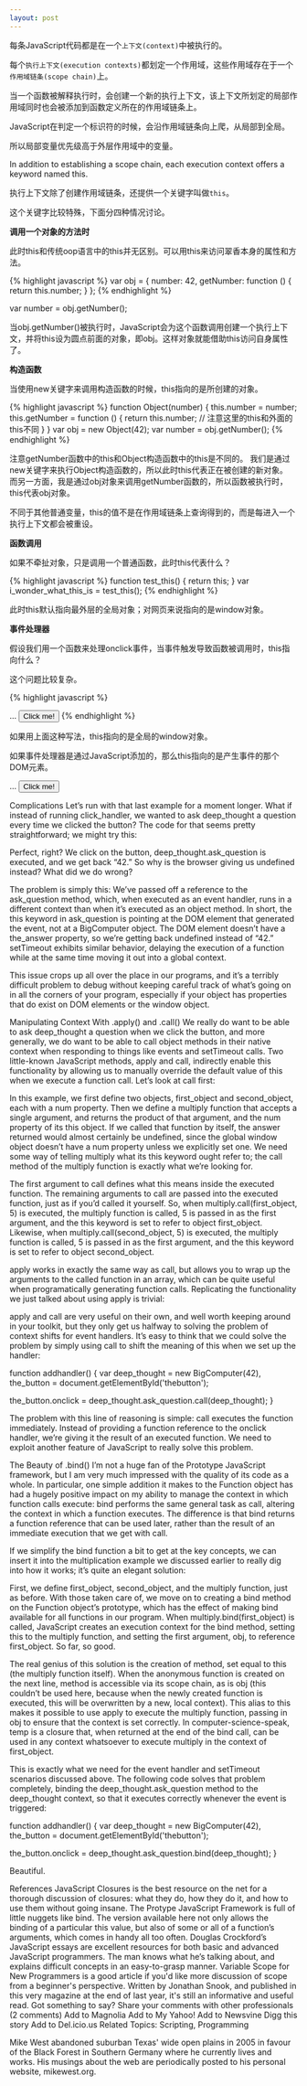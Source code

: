 ```yaml
---
layout: post
---
```


每条JavaScript代码都是在一个`上下文(context)`中被执行的。

每个`执行上下文(execution contexts)`都划定一个作用域，这些作用域存在于一个`作用域链条(scope chain)`上。

当一个函数被解释执行时，会创建一个新的执行上下文，该上下文所划定的局部作用域同时也会被添加到函数定义所在的作用域链条上。
 
JavaScript在判定一个标识符的时候，会沿作用域链条向上爬，从局部到全局。

所以局部变量优先级高于外层作用域中的变量。

In addition to establishing a scope chain, each execution context offers a keyword named this. 

执行上下文除了创建作用域链条，还提供一个关键字叫做`this`。

这个关键字比较特殊，下面分四种情况讨论。

**调用一个对象的方法时**

此时this和传统oop语言中的this并无区别。可以用this来访问翠香本身的属性和方法。

{% highlight javascript %}
var obj = { 
   number: 42, 
   getNumber: function () { 
     return this.number; 
   } 
 }; 
{% endhighlight %}

var number = obj.getNumber(); 

当obj.getNumber()被执行时，JavaScript会为这个函数调用创建一个执行上下文，并将this设为圆点前面的对象，即obj。这样对象就能借助this访问自身属性了。

**构造函数**

当使用new关键字来调用构造函数的时候，this指向的是所创建的对象。

{% highlight javascript %}
function Object(number) { 
  this.number = number; 
  this.getNumber = function () { 
    return this.number; // 注意这里的this和外面的this不同
  } 
} 
var obj = new Object(42); 
var number = obj.getNumber(); 
{% endhighlight %}
  

注意getNumber函数中的this和Object构造函数中的this是不同的。 我们是通过new关键字来执行Object构造函数的，所以此时this代表正在被创建的新对象。 而另一方面，我是通过obj对象来调用getNumber函数的，所以函数被执行时，this代表obj对象。

不同于其他普通变量，this的值不是在作用域链条上查询得到的，而是每进入一个执行上下文都会被重设。

**函数调用**

如果不牵扯对象，只是调用一个普通函数，此时this代表什么？

{% highlight javascript %}
function test_this() { 
  return this; 
} 
var i_wonder_what_this_is = test_this(); 
{% endhighlight %}

此时this默认指向最外层的全局对象；对网页来说指向的是window对象。

**事件处理器**

假设我们用一个函数来处理onclick事件，当事件触发导致函数被调用时，this指向什么？

这个问题比较复杂。

{% highlight javascript %}
 <script type="text/javascript"> 
  function click_handler() { 
   alert(this); // alerts the window object 
  } 
 </script> 
 ... 
 <button id='thebutton' onclick='click_handler()'>Click me!</button>
{% endhighlight %}

如果用上面这种写法，this指向的是全局的window对象。

如果事件处理器是通过JavaScript添加的，那么this指向的是产生事件的那个DOM元素。

 <script type="text/javascript"> 
  function click_handler() { 
   alert(this); // alerts the button DOM node 
  } 
  
  function addhandler() { 
   document.getElementById('thebutton').onclick = click_handler; 
  } 
  
  window.onload = addhandler; 
 </script> 
 ... 
 <button id='thebutton'>Click me!</button>

Complications
Let’s run with that last example for a moment longer. What if instead of running click_handler, we wanted to ask deep_thought a question every time we clicked the button? The code for that seems pretty straightforward; we might try this:

<script type="text/javascript"> 
 function BigComputer(answer) { 
  this.the_answer = answer; 
  this.ask_question = function () { 
   alert(this.the_answer); 
  } 
 } 
  
 function addhandler() { 
  var deep_thought = new BigComputer(42), 
   the_button = document.getElementById('thebutton'); 
  
  the_button.onclick = deep_thought.ask_question; 
 } 
  
 window.onload = addhandler; 
</script>

Perfect, right? We click on the button, deep_thought.ask_question is executed, and we get back “42.” So why is the browser giving us undefined instead? What did we do wrong?

The problem is simply this: We’ve passed off a reference to the ask_question method, which, when executed as an event handler, runs in a different context than when it’s executed as an object method. In short, the this keyword in ask_question is pointing at the DOM element that generated the event, not at a BigComputer object. The DOM element doesn’t have a the_answer property, so we’re getting back undefined instead of “42.” setTimeout exhibits similar behavior, delaying the execution of a function while at the same time moving it out into a global context.

This issue crops up all over the place in our programs, and it’s a terribly difficult problem to debug without keeping careful track of what’s going on in all the corners of your program, especially if your object has properties that do exist on DOM elements or the window object.

Manipulating Context With .apply() and .call()
We really do want to be able to ask deep_thought a question when we click the button, and more generally, we do want to be able to call object methods in their native context when responding to things like events and setTimeout calls. Two little-known JavaScript methods, apply and call, indirectly enable this functionality by allowing us to manually override the default value of this when we execute a function call. Let’s look at call first:

<script type="text/javascript"> 
 var first_object = { 
  num: 42 
 }; 
 var second_object = { 
  num: 24 
 }; 
  
 function multiply(mult) { 
  return this.num * mult; 
 } 
  
 multiply.call(first_object, 5); // returns 42 * 5 
 multiply.call(second_object, 5); // returns 24 * 5 
</script>

In this example, we first define two objects, first_object and second_object, each with a num property. Then we define a multiply function that accepts a single argument, and returns the product of that argument, and the num property of its this object. If we called that function by itself, the answer returned would almost certainly be undefined, since the global window object doesn’t have a num property unless we explicitly set one. We need some way of telling multiply what its this keyword ought refer to; the call method of the multiply function is exactly what we’re looking for.

The first argument to call defines what this means inside the executed function. The remaining arguments to call are passed into the executed function, just as if you’d called it yourself. So, when multiply.call(first_object, 5) is executed, the multiply function is called, 5 is passed in as the first argument, and the this keyword is set to refer to object first_object. Likewise, when multiply.call(second_object, 5) is executed, the multiply function is called, 5 is passed in as the first argument, and the this keyword is set to refer to object second_object.

apply works in exactly the same way as call, but allows you to wrap up the arguments to the called function in an array, which can be quite useful when programatically generating function calls. Replicating the functionality we just talked about using apply is trivial:

<script type="text/javascript"> 
 ... 
  
 multiply.apply(first_object, [5]); // returns 42 * 5 
 multiply.apply(second_object, [5]); // returns 24 * 5 
</script>

apply and call are very useful on their own, and well worth keeping around in your toolkit, but they only get us halfway to solving the problem of context shifts for event handlers. It’s easy to think that we could solve the problem by simply using call to shift the meaning of this when we set up the handler:

function addhandler() { 
 var deep_thought = new BigComputer(42), 
  the_button = document.getElementById('thebutton'); 
  
 the_button.onclick = deep_thought.ask_question.call(deep_thought); 
}

The problem with this line of reasoning is simple: call executes the function immediately. Instead of providing a function reference to the onclick handler, we’re giving it the result of an executed function. We need to exploit another feature of JavaScript to really solve this problem.

The Beauty of .bind()
I’m not a huge fan of the Prototype JavaScript framework, but I am very much impressed with the quality of its code as a whole. In particular, one simple addition it makes to the Function object has had a hugely positive impact on my ability to manage the context in which function calls execute: bind performs the same general task as call, altering the context in which a function executes. The difference is that bind returns a function reference that can be used later, rather than the result of an immediate execution that we get with call.

If we simplify the bind function a bit to get at the key concepts, we can insert it into the multiplication example we discussed earlier to really dig into how it works; it’s quite an elegant solution:

<script type="text/javascript"> 
 var first_object = { 
  num: 42 
 }; 
 var second_object = { 
  num: 24 
 }; 
  
 function multiply(mult) { 
  return this.num * mult; 
 } 
  
 Function.prototype.bind = function(obj) { 
  var method = this, 
   temp = function() { 
    return method.apply(obj, arguments); 
   }; 
  
  return temp; 
 } 
  
 var first_multiply = multiply.bind(first_object); 
 first_multiply(5); // returns 42 * 5 
  
 var second_multiply = multiply.bind(second_object); 
 second_multiply(5); // returns 24 * 5 
</script>

First, we define first_object, second_object, and the multiply function, just as before. With those taken care of, we move on to creating a bind method on the Function object’s prototype, which has the effect of making bind available for all functions in our program. When multiply.bind(first_object) is called, JavaScript creates an execution context for the bind method, setting this to the multiply function, and setting the first argument, obj, to reference first_object. So far, so good.

The real genius of this solution is the creation of method, set equal to this (the multiply function itself). When the anonymous function is created on the next line, method is accessible via its scope chain, as is obj (this couldn’t be used here, because when the newly created function is executed, this will be overwritten by a new, local context). This alias to this makes it possible to use apply to execute the multiply function, passing in obj to ensure that the context is set correctly. In computer-science-speak, temp is a closure that, when returned at the end of the bind call, can be used in any context whatsoever to execute multiply in the context of first_object.

This is exactly what we need for the event handler and setTimeout scenarios discussed above. The following code solves that problem completely, binding the deep_thought.ask_question method to the deep_thought context, so that it executes correctly whenever the event is triggered:

function addhandler() { 
 var deep_thought = new BigComputer(42), 
  the_button = document.getElementById('thebutton'); 
  
 the_button.onclick = deep_thought.ask_question.bind(deep_thought); 
}

Beautiful.

References
JavaScript Closures is the best resource on the net for a thorough discussion of closures: what they do, how they do it, and how to use them without going insane.
The Protype JavaScript Framework is full of little nuggets like bind. The version available here not only allows the binding of a particular this value, but also of some or all of a function’s arguments, which comes in handy all too often.
Douglas Crockford’s JavaScript essays are excellent resources for both basic and advanced JavaScript programmers. The man knows what he’s talking about, and explains difficult concepts in an easy-to-grasp manner.
Variable Scope for New Programmers is a good article if you'd like more discussion of scope from a beginner's perspective. Written by Jonathan Snook, and published in this very magazine at the end of last year, it's still an informative and useful read.
Got something to say?
Share your comments  with other professionals (2 comments)
Add to Magnolia
Add to My Yahoo!
Add to Newsvine
Digg this story
Add to Del.icio.us
Related Topics: Scripting, Programming

 

Mike West abandoned suburban Texas' wide open plains in 2005 in favour of the Black Forest in Southern Germany where he currently lives and works. His musings about the web are periodically posted to his personal website, mikewest.org.

